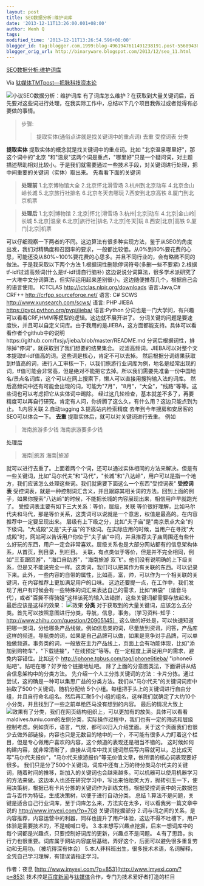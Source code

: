 ```yaml
---
layout: post
title: SEO数据分析:维护词库
date: '2013-12-11T13:26:00.001+08:00'
author: Wenh Q
tags:
modified_time: '2013-12-11T13:26:54.596+08:00'
blogger_id: tag:blogger.com,1999:blog-4961947611491238191.post-5568943861100579303
blogger_orig_url: http://binaryware.blogspot.com/2013/12/seo_11.html
---
```


[SEO数据分析:维护词库](http://www.tmtpost.com/83040.html)

Via [钛媒体TMTpost—把脉科技资本论](http://www.tmtpost.com/)

![小议SEO数据分析：维护词库](http://www.tmtpost.com/wp-content/uploads/2013/12/138668937073-560x418.jpg "小议SEO数据分析：维护词库")
有了词库怎么维护？在获取到大量关键词后，首先要对这些词进行处理，在我实际工作中，总结以下几个项目我做过或者觉得有必要做的事情。

> 步骤:
>  >提取实体(通俗点讲就是找关键词中的重点词)
>  >去重
>  >受控词表
>  >分类

**提取实体**
提取实体的概念就是找关键词中的重点词。比如
"北京温泉哪里好"，那这个词中的"北京
"和"温泉"这两个词是重点，"哪里好"只是一个疑问词，对主题描述帮助相对比较小。于是我们就需要通过一些技术手段，对关键词进行处理，把中间重要的关键词（实体）取出来。
先看看下面的关键词

> **处理前**
>  1.北京博物馆大全
>  2.北京怀北滑雪场
>  3.杭州到北京动车
>  4.北京金山岭长城
>  5.北京旅行社排名
>  6.北京冬天去哪玩
>  7.西安到北京高铁
>  8.厦门到北京机票

> **处理后**
>  1.北京|博物馆
>  2.北京|怀北|滑雪场
>  3.杭州|北京|动车
>  4.北京|金山岭|长城
>  5.北京|温泉
>  6.北京|旅行社|排名
>  7.北京|冬天|玩
>  8.西安|北京|高铁
>  9.厦门|北京|机票

可以仔细观察一下两者的不同。这边算法有很多种实现方法，鉴于从SEO的角度出发，我们对精确度和召回率的要求，一般都比较低。从0%到80%要花费的心思，可能还没从80%~100%要花费的心思多。并且不同行业的，会有略微不同的做法。于是我采取以下两个方法
1.根据词性删除停词符号(多删一些不要紧)
2.根据tf-idf过滤高频词(什么是tf-idf请自行脑补)
这边说说分词算法，很多学术派研究了一大堆中文分词算法，但实际运用起来差别很小。这边随便推荐几个，根据自己会的语言使用。
ICTCLAS http://ictclas.nlpir.org/downloads 语言:Java,C#
CRF++ http://crfpp.sourceforge.net/ 语言: C#
SCWS http://www.xunsearch.com/scws/ 语言: PHP
JIEBA https://pypi.python.org/pypi/jieba/ 语言:Python
分词也是一门大学问，有兴趣可以看看CRF,HMM等模型的逻辑。这边就不展开讲了。
分词关键的问题是要速度快，并且可以自定义词库。由于我用的是JIEBA，这方面都能支持。具体可以看看作者个github中的说明https://github.com/fxsjy/jieba/blob/master/README.md
分词后根据词性，排除掉"停词"，就获取到了我们想要的结果集合。
过滤高频词。JIEBA可以对整个文本提取tf-idf值高的词。这些词是核心，肯定不可以去掉。
然后根据分词结果获取到tf值高的词，进行人工审核一下，以我们旅游行业词库为例，地名是经常出现的词，tf值可能会非常高，但是绝对不能把它去掉。所以我们需要先准备一份中国地名/景点名词库，这个可以在网上搜索下，懒人可以直接用搜狗输入法的词库。
然后高频词中还有可能会出现的词，可能为"7月"，"8月"，"大全"，"线路"等等。这些词也可以考虑把它从实体词中踢除。
经过这几轮检查，基本就差不多了，再要精度可以再自行研究。肯定有人问，你折腾了这么久，有什么用？这边只能点到为止。
1.内容关联
2.自动tagging
3.提高站内检索精度
去年到今年搜房和安居客的SEO可以体会一下。
**去重**
提取实体后，就可以对关键词进行去重。
例如

> 海南旅游多少钱
> 海南旅游要多少钱

处理后


> 海南|旅游
> 海南|旅游


就可以进行去重了。上面着两个个词，还可以通过实体相同的方法来解决。但是有一些关键词，比如"马尔代夫"和"马代"，"长城"和"八达岭"，用户可以是指一个地方，我们应该怎么处理这些词。我们就需要下面这么一个东西"受控词表"
**受控词表**
受控词表，就是一种控制词汇含义，并且跟踪其相关词的方法。回到上面的例子，如果你搜索"八达岭"的时候，不能把长城的内容展现出来，相信用户早就跑光了。
受控词表主要有如下三大关系：等价，层级，关联
等价很好理解，比如马尔代夫和马代，那是等价关系，这类词可以说就是一个意思，权值是最高的。在内容推荐中一定要呈现出来。
层级有上下级之分，比如"夫子庙"是"南京景点大全"的下级词。"大成殿"又是"夫子庙"的下级词。在实际应用的时候，当用户在寻找"大成殿"时，网站可以告诉用户你位于"夫子庙"中间，并且推荐夫子庙周围还有些什么好玩的东西，用户一定会非常喜欢。层级关系也是大部分网站都有的信息架构体系，从首页，到目录，到栏目。
关联，有点类似于等价，但是并不完全相同，例如"三亚跟团游"，"海口自助游"，"海南旅游
双飞"。他们没有说明确的上下级关系，但是又不能说完全一样。这类词，我们可以把其作为有关联的东西。可以记录下来。此外，一些内容的自带的属性，比如高，富，帅，可以作为一个相关联的关键词，在内容推荐上更加满足用户的口味。
这边还要提一点，在工作中，我们发现了用户有时候会有一些特殊的词汇来表达自己的需求，比如"麻袋"（谐音马代），或者"百撕不得骑姐"这样该死的输入法错拼，这些关键词都需要存放起来。
最后应该是这样的效果：
![效果](http://www.tmtpost.com/wp-content/uploads/2013/12/138669016671-560x44.png "效果")
**分类**
对于获取到的大量关键词，应该怎么去分类。首先可以按照意图进行分类，导航，信息，事务。（学习资料-知乎：http://www.zhihu.com/question/20905145）
这么做的好处是，可以快速知道把哪一类词，分给哪条产品线做。例如信息类的词，尽量放到资讯，问答，产品库这样的频道。导航类的词，如果是自己品牌可以做，如果是竞争对手品牌，可以单独做频道。事务类的词，一般放在主力产品线上，页面上会有功能体现，比如"添加到购物车"，"下载链接"，"在线预定"等等。在一定程度上满足用户的需求，避免内容错位。比如这个
http://iphone.tgbus.com/tag/iphone6tieba/
"iphone6贴吧"。贴吧在哪？好歹给个链接地址吧。
除了上面的分意图类法，下面讲讲从结合信息架构中的分类方法。
先介绍一个人工分拣关键词的方法：卡片分拣。通过尝试，这的确是一种可以集思广益的分类方法。我们从"马尔代夫"的关键词词库中抽取了500个关键词，随机分配给
5个小组。每组把手头上的关键词进行自由分组，并且自行命名组名。然后再汇聚5个小组的组名，这样我们就确定了大约10个小分类，并且找到了一些之前单枪匹马没有想到的内容。
最后的情况大致上
![效果](http://www.tmtpost.com/wp-content/uploads/2013/12/13866902296.png "效果")有了分类，我们在网页结构组织上，可以更加有的放矢。具体可以看看maldives.tuniu.com的左侧分类，实际操作过程中，我们也有一定的筛选和层级控制考虑。例如货币，语言，气候，都可以归入介绍里面。关于这个页面我们也很少去做外部链接，内容也只是无数目的地中的一个，不可能有很多人力盯着这个栏目，但是专心做用户喜欢的内容，这个频道的表现还是相当不错的。
这时候如何构建内容，就非常清晰了，直接从词库中找关键词然后写内容就可以，总比成天写"马尔代夫报价"，"马尔代夫旅游报价"等无价值文章，做所谓的核心词表现要好很多。
我们只是分了500个关键词，词库中还有上万的待分类马尔代夫的关键词，随着时间的推移，新加入的关键词也会越来越多。可以机器可以使用机器学习的方法来做。这边本人也还在研究学习中，写出来怕贻笑大方，抛砖引玉一下，使用决策树，根据已有卡片分拣的关键词作为训练文档，根据受控词表中的元数据包含与否作为特征，生成决策树，以便于进行自动分类。
总结
1.算法不是问题，关键是适合自己行业词库，至于词库怎么来，方法实在太多，可以看我另一篇文章中说的
http://www.imyexi.com/?p=708 关键词挖掘部分
2.词与词之间的关系，是内容推荐，内容运营中的利器，同样也提升了用户体验，这边不得不吐槽下，用户体验是需要技术的，不是喊喊口号。
3.本来想写兴趣点挖掘，后来一想词库中的每个词都是兴趣点，只要控制好词库的更新，兴趣点不是问题。
4.有了思路，执行力也很重要。词库属于网站内容底层基础，弄好这个，后面可以避免很多重复劳动和无用功。（被坑得深有体会）
5.本人非科班出生，很多技术术语，名词解释，全凭自己学习理解，有错误请指正学习。

作者：夜息 [http://www.imyexi.com/?p=853](http://www.imyexi.com/?p=853)
技术控是[百度新闻](http://news.baidu.com/ "百度新闻")与[钛媒体](http://www.tmtpost.com/ "钛媒体")合作，专门为技术爱好者打造的栏目
